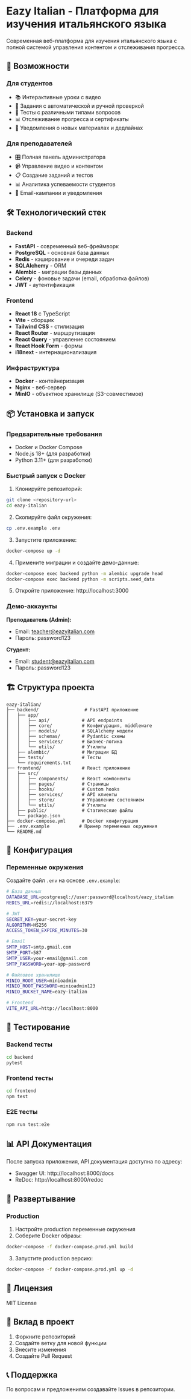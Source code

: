 # Eazy Italian - Платформа для изучения итальянского языка

Современная веб-платформа для изучения итальянского языка с полной системой управления контентом и отслеживания прогресса.

## 🚀 Возможности

### Для студентов
- 📚 Интерактивные уроки с видео
- 📝 Задания с автоматической и ручной проверкой
- 🧪 Тесты с различными типами вопросов
- 📊 Отслеживание прогресса и сертификаты
- 📧 Уведомления о новых материалах и дедлайнах

### Для преподавателей
- 🎛️ Полная панель администратора
- 📹 Управление видео и контентом
- 📋 Создание заданий и тестов
- 📊 Аналитика успеваемости студентов
- 📧 Email-кампании и уведомления

## 🛠️ Технологический стек

### Backend
- **FastAPI** - современный веб-фреймворк
- **PostgreSQL** - основная база данных
- **Redis** - кэширование и очереди задач
- **SQLAlchemy** - ORM
- **Alembic** - миграции базы данных
- **Celery** - фоновые задачи (email, обработка файлов)
- **JWT** - аутентификация

### Frontend
- **React 18** с TypeScript
- **Vite** - сборщик
- **Tailwind CSS** - стилизация
- **React Router** - маршрутизация
- **React Query** - управление состоянием
- **React Hook Form** - формы
- **i18next** - интернационализация

### Инфраструктура
- **Docker** - контейнеризация
- **Nginx** - веб-сервер
- **MinIO** - объектное хранилище (S3-совместимое)

## 📦 Установка и запуск

### Предварительные требования
- Docker и Docker Compose
- Node.js 18+ (для разработки)
- Python 3.11+ (для разработки)

### Быстрый запуск с Docker

1. Клонируйте репозиторий:
```bash
git clone <repository-url>
cd eazy-italian
```

2. Скопируйте файл окружения:
```bash
cp .env.example .env
```

3. Запустите приложение:
```bash
docker-compose up -d
```

4. Примените миграции и создайте демо-данные:
```bash
docker-compose exec backend python -m alembic upgrade head
docker-compose exec backend python -m scripts.seed_data
```

5. Откройте приложение: http://localhost:3000

### Демо-аккаунты

**Преподаватель (Admin):**
- Email: teacher@eazyitalian.com
- Пароль: password123

**Студент:**
- Email: student@eazyitalian.com
- Пароль: password123

## 🏗️ Структура проекта

```
eazy-italian/
├── backend/                 # FastAPI приложение
│   ├── app/
│   │   ├── api/            # API endpoints
│   │   ├── core/           # Конфигурация, middleware
│   │   ├── models/         # SQLAlchemy модели
│   │   ├── schemas/        # Pydantic схемы
│   │   ├── services/       # Бизнес-логика
│   │   └── utils/          # Утилиты
│   ├── alembic/            # Миграции БД
│   ├── tests/              # Тесты
│   └── requirements.txt
├── frontend/               # React приложение
│   ├── src/
│   │   ├── components/     # React компоненты
│   │   ├── pages/          # Страницы
│   │   ├── hooks/          # Custom hooks
│   │   ├── services/       # API клиенты
│   │   ├── store/          # Управление состоянием
│   │   └── utils/          # Утилиты
│   ├── public/             # Статические файлы
│   └── package.json
├── docker-compose.yml      # Docker конфигурация
├── .env.example           # Пример переменных окружения
└── README.md
```

## 🔧 Конфигурация

### Переменные окружения

Создайте файл `.env` на основе `.env.example`:

```bash
# База данных
DATABASE_URL=postgresql://user:password@localhost/eazy_italian
REDIS_URL=redis://localhost:6379

# JWT
SECRET_KEY=your-secret-key
ALGORITHM=HS256
ACCESS_TOKEN_EXPIRE_MINUTES=30

# Email
SMTP_HOST=smtp.gmail.com
SMTP_PORT=587
SMTP_USER=your-email@gmail.com
SMTP_PASSWORD=your-app-password

# Файловое хранилище
MINIO_ROOT_USER=minioadmin
MINIO_ROOT_PASSWORD=minioadmin123
MINIO_BUCKET_NAME=eazy-italian

# Frontend
VITE_API_URL=http://localhost:8000
```

## 🧪 Тестирование

### Backend тесты
```bash
cd backend
pytest
```

### Frontend тесты
```bash
cd frontend
npm test
```

### E2E тесты
```bash
npm run test:e2e
```

## 📊 API Документация

После запуска приложения, API документация доступна по адресу:
- Swagger UI: http://localhost:8000/docs
- ReDoc: http://localhost:8000/redoc

## 🚀 Развертывание

### Production

1. Настройте production переменные окружения
2. Соберите Docker образы:
```bash
docker-compose -f docker-compose.prod.yml build
```

3. Запустите production версию:
```bash
docker-compose -f docker-compose.prod.yml up -d
```

## 📝 Лицензия

MIT License

## 🤝 Вклад в проект

1. Форкните репозиторий
2. Создайте ветку для новой функции
3. Внесите изменения
4. Создайте Pull Request

## 📞 Поддержка

По вопросам и предложениям создавайте Issues в репозитории.

